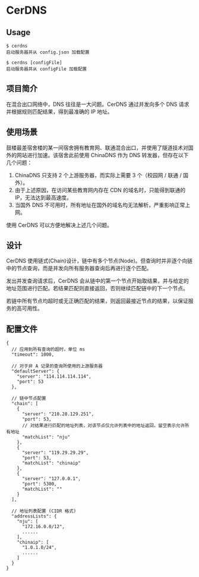 # CerDNS

## Usage
```
$ cerdns
启动服务器并从 config.json 加载配置

$ cerdns [configFile]
启动服务器并从 configFile 加载配置
```

## 项目简介
在混合出口网络中，DNS 往往是一大问题。CerDNS 通过并发向多个 DNS 请求并根据规则匹配结果，得到最准确的 IP 地址。

## 使用场景
鼓楼最差宿舍楼的某一间宿舍拥有教育网、联通混合出口，并使用了隧道技术对国外的网站进行加速。该宿舍此前使用 ChinaDNS 作为 DNS 转发器，但存在以下几个问题：

1. ChinaDNS 只支持 2 个上游服务器，而实际上需要 3 个（校园网 / 联通 / 国外）。
2. 由于上述原因，在访问某些教育网内存在 CDN 的域名时，只能得到联通的 IP，无法达到最高速度。
3. 当国外 DNS 不可用时，所有地址在国外的域名均无法解析，严重影响正常上网。

使用 CerDNS 可以方便地解决上述几个问题。

## 设计
CerDNS 使用链式(Chain)设计，链中有多个节点(Node)。但查询时并非逐个向链中的节点查询，而是并发向所有服务器查询后再进行逐个匹配。

发出并发查询请求后，CerDNS 会从链中的第一个节点开始取结果，并与给定的地址范围进行匹配。若结果匹配则直接返回，否则继续匹配链中的下一个节点。

若链中所有节点均超时或无正确匹配的结果，则返回最接近节点的结果，以保证服务的高可用性。

## 配置文件
```
{
  // 应用到所有查询的超时，单位 ms
  "timeout": 1000,
  
  // 对于非 A 记录的查询所使用的上游服务器
  "defaultServer": {
    "server": "114.114.114.114",
    "port": 53
  },
  
  // 链中节点配置
  "chain": [
    {
      "server": "210.28.129.251",
      "port": 53,
      // 对结果进行匹配的地址列表，对该节点仅允许列表中的地址返回，留空表示允许所有地址
      "matchList": "nju"
    },
    {
      "server": "119.29.29.29",
      "port": 53,
      "matchList": "chinaip"
    },
    {
      "server": "127.0.0.1",
      "port": 5300,
      "matchList": ""
    }
  ],
  
  // 地址列表配置 (CIDR 格式)
  "addressLists": {
    "nju": [
      "172.16.0.0/12",
      ......
    ],
    "chinaip": [
      "1.0.1.0/24",
      ......
    ]
  }
}
```
